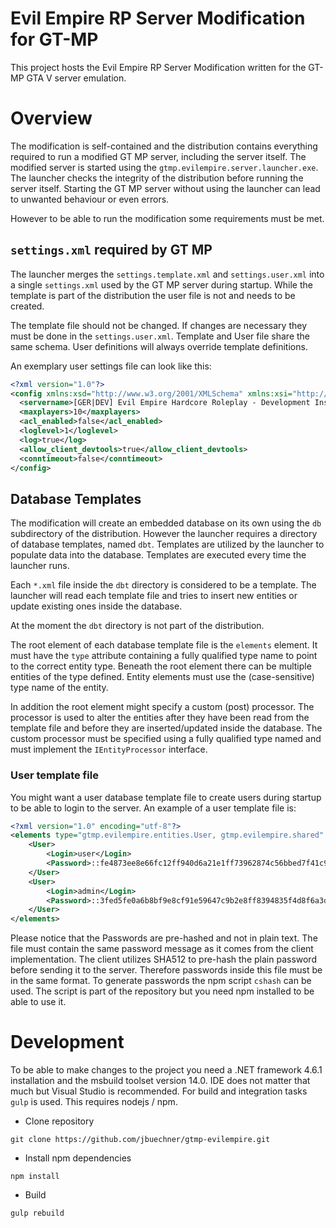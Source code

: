 # Evil Empire RP Server Modification for GT-MP
This project hosts the Evil Empire RP Server Modification written for the GT-MP GTA V server emulation.

# Overview
The modification is self-contained and the distribution contains everything required to run a modified GT MP server, including the server itself. The modified server is started using the `gtmp.evilempire.server.launcher.exe`. The launcher checks the integrity of the distribution before running the server itself. Starting the GT MP server without using the launcher can lead to unwanted behaviour or even errors.

However to be able to run the modification some requirements must be met.

## `settings.xml` required by GT MP
The launcher merges the `settings.template.xml` and `settings.user.xml` into a single `settings.xml` used by the GT MP server during startup. While the template is part of the distribution the user file is not and needs to be created.

The template file should not be changed. If changes are necessary they must be done in the `settings.user.xml`. Template and User file share the same schema. User definitions will always override template definitions.

An exemplary user settings file can look like this:
```xml
<?xml version="1.0"?>
<config xmlns:xsd="http://www.w3.org/2001/XMLSchema" xmlns:xsi="http://www.w3.org/2001/XMLSchema-instance">
  <servername>[GER|DEV] Evil Empire Hardcore Roleplay - Development Instance</servername>
  <maxplayers>10</maxplayers>
  <acl_enabled>false</acl_enabled>
  <loglevel>1</loglevel>
  <log>true</log>
  <allow_client_devtools>true</allow_client_devtools>
  <conntimeout>false</conntimeout>
</config>
```

## Database Templates
The modification will create an embedded database on its own using the `db` subdirectory of the distribution. However the launcher requires a directory of database templates, named `dbt`. Templates are utilized by the launcher to populate data into the database. Templates are executed every time the launcher runs.

Each `*.xml` file inside the `dbt` directory is considered to be a template. The launcher will read each template file and tries to insert new entities or update existing ones inside the database.


At the moment the `dbt` directory is not part of the distribution.

The root element of each database template file is the `elements` element. It must have the `type` attribute containing a fully qualified type name to point to the correct entity type. Beneath the root element there can be multiple entities of the type defined. Entity elements must use the (case-sensitive) type name of the entity.

In addition the root element might specify a custom (post) processor. The processor is used to alter the entities after they have been read from the template file and before they are inserted/updated inside the database. The custom processor must be specified using a fully qualified type named and must implement the `IEntityProcessor` interface.

### User template file
You might want a user database template file to create users during startup to be able to login to the server. An example of a user template file is:

```xml
<?xml version="1.0" encoding="utf-8"?>
<elements type="gtmp.evilempire.entities.User, gtmp.evilempire.shared" customProcessor="gtmp.evilempire.entities.processors.UserPasswordHashProcessor, gtmp.evilempire.shared">
    <User>
        <Login>user</Login>
        <Password>::fe4873ee8e66fc12ff940d6a21e1ff73962874c56bbed7f41c95247a086ebb362797e60cd413e6f5ceada814d30a96349038686e365a09ecc030d9ad188286c3</Password>
    </User>
    <User>
        <Login>admin</Login>
        <Password>::3fed5fe0a6b8bf9e8cf91e59647c9b2e8ff8394835f4d8f6a3db2b0a5c8875c0c5936e5b255b9158f03fe3561cd0585b13cfd617b9f23e8c9f464ec128b05bb3</Password>
    </User>
</elements>
```

Please notice that the Passwords are pre-hashed and not in plain text. The file must contain the same password message as it comes from the client implementation. The client utilizes SHA512 to pre-hash the plain password before sending it to the server. Therefore passwords inside this file must be in the same format. To generate passwords the npm script `cshash` can be used. The script is part of the repository but you need npm installed to be able to use it.

# Development
To be able to make changes to the project you need a .NET framework 4.6.1 installation and the msbuild toolset version 14.0. IDE does not matter that much but Visual Studio is recommended. For build and integration tasks `gulp` is used. This requires nodejs / npm.

* Clone repository
```
git clone https://github.com/jbuechner/gtmp-evilempire.git
```
* Install npm dependencies
```
npm install
```
* Build
```
gulp rebuild
```
